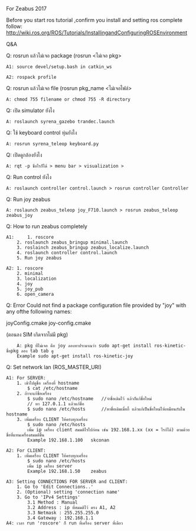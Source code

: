 For Zeabus 2017


Before you start ros tutorial ,confirm you install and setting ros complete follow:
	http://wiki.ros.org/ROS/Tutorials/InstallingandConfiguringROSEnvironment
	
Q&A

Q:  rosrun แล้วไม่เจอ package (rosrun <ไม่เจอ pkg>

	A1: source devel/setup.bash in catkin_ws 

	A2: rospack profile

Q: rosrun แล้วไม่เจอ file (rosrun pkg_name <ไม่เจอไฟล์>

	A: chmod 755 filename or chmod 755 -R directory

Q: เปิด simulator ยังไง

	A: roslaunch syrena_gazebo trandec.launch

Q: ใช้ keyboard control หุ่นยังไง
	
	A: rosrun syrena_teleop keyboard.py 

Q: เปิดดูกล้องยังไง

	A: rqt -p ชื่อไรก็ได้ > menu bar > visualization > 

Q: Run control ยังไง

	A: roslaunch controller control.launch > rosrun controller Controller
Q: Run joy zeabus

	A: roslaunch zeabus_teleop joy_F710.launch > rosrun zeabus_teleop zeabus_joy
Q: How to run zeabus completely
	
	A1: 	1. roscore
		2. roslaunch zeabus_bringup minimal.launch
		3. roslainch zeabus_bringup zeabus_localize.launch
		4. roslaunch controller control.launch
		5. Run joy zeabus
		
	A2:	1. roscore
		2. minimal
		3. localization
		4. joy
		5. joy_pub
		6. open_camera
Q: Error Could not find a package configuration file provided by "joy" with any ofthe following names:

   joyConfig.cmake
   joy-config.cmake
    
   (ตอนลง SIM เกิดจากไม่มี pkg)
   	
		A: pkg ที่ไม่เจอ คือ joy ลองหาประมาณว่า sudo apt-get install ros-kinetic-ชื่อpkg ลอง tab tab ดู
		Example sudo apt-get install ros-kinetic-joy
Q: Set network lan (ROS_MASTER_URI)
	
	A1: For SERVER:
		1. เข้าไปดูชื่อ เครื่องที่ hostname 
			$ cat /etc/hostname
		2. ถ้าจะแก้ชื่อเครื่อง 
			$ sudo nano /etc/hostname	//จำชื่อเดิมไว้ แล้วก็แก้ชื่อใหม่
			// หา 127.0.1.1	แล้วแก้ชื่อ 
			$ sudo nano /etc/hosts		//หาชื่อเดิมเมื่อกี้ แล้วแก้เป็นชื่อใหม่ให้เหมือนกับใน hostname
		3. เพิ่มเครื่อง CLIENT ให้ครบทุกเครื่อง
			$ sudo nano /etc/hosts
			เพิ่ม ip เครื่อง client สมมติไรไปก่อน เช่น 192.168.1.xx (xx = ไรก้ได้) ตามด้วย ชื่อที่แทนเครื่องสมมติขึ้น
			Example 192.168.1.100	skconan
	
	A2: For CLIENT:
		1. เพิ่มเครื่อง CLIENT ให้ครบทุกเครื่อง
			$ sudo nano /etc/hosts
			เพิ่ม ip เครื่อง server 
			Example 192.168.1.50	zeabus
			
	A3: Setting CONNECTIONS FOR SERVER and CLIENT:
		1. Go to 'Edit Connections..'
		2. (Optional) setting 'connection name'
		3. Go to 'IPv4 Settings'
			3.1 Method : Manual
			3.2 Address : ip ที่สมมติไว้ ตรง A1, A2
			3.3 Netmask : 255.255.255.0
			3.4 Gateway : 192.168.1.1
	A4: เวลา run 'roscore' ก็ run ที่เครื่อง server ที่เดียว
